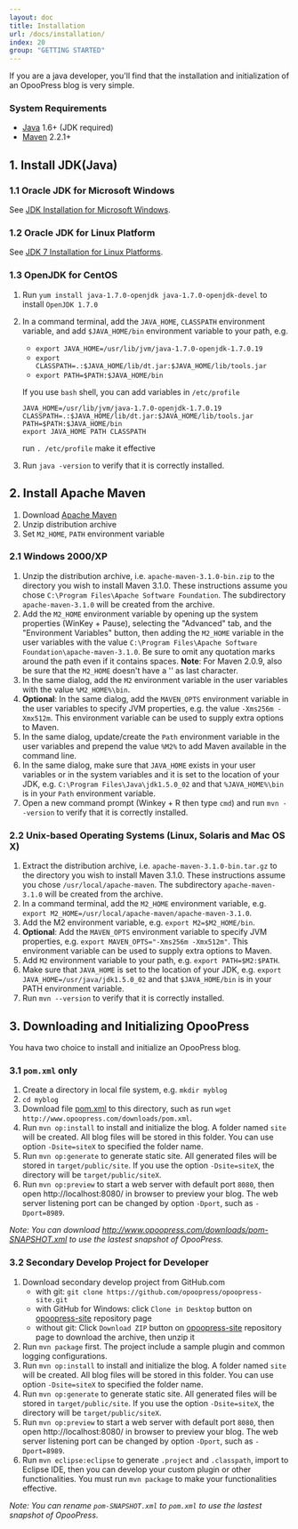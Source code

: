 ```yaml
---
layout: doc
title: Installation
url: /docs/installation/
index: 20
group: "GETTING STARTED"
---
```

If you are a java developer, you'll find that the installation and initialization of an OpooPress blog is very simple.

### System Requirements
- [Java](http://www.oracle.com/technetwork/java/) 1.6+ (JDK required)
- [Maven](http://maven.apache.org/download.cgi#Installation) 2.2.1+


## 1. Install JDK(Java)

### 1.1 Oracle JDK for Microsoft Windows
See [JDK Installation for Microsoft Windows](http://docs.oracle.com/javase/7/docs/webnotes/install/windows/jdk-installation-windows.html).

### 1.2 Oracle JDK for Linux Platform
See [JDK 7 Installation for Linux Platforms](http://docs.oracle.com/javase/7/docs/webnotes/install/linux/linux-jdk.html).

### 1.3 OpenJDK for CentOS
1. Run `yum install java-1.7.0-openjdk java-1.7.0-openjdk-devel` to install `OpenJDK 1.7.0`
2. In a command terminal, add the `JAVA_HOME`, `CLASSPATH` environment variable, and add `$JAVA_HOME/bin` environment variable to your path, e.g.
    * `export JAVA_HOME=/usr/lib/jvm/java-1.7.0-openjdk-1.7.0.19`
    * `export CLASSPATH=.:$JAVA_HOME/lib/dt.jar:$JAVA_HOME/lib/tools.jar`
    * `export PATH=$PATH:$JAVA_HOME/bin`
    
    If you use `bash` shell, you can add variables in `/etc/profile`
	```
	JAVA_HOME=/usr/lib/jvm/java-1.7.0-openjdk-1.7.0.19
	CLASSPATH=.:$JAVA_HOME/lib/dt.jar:$JAVA_HOME/lib/tools.jar
	PATH=$PATH:$JAVA_HOME/bin
	export JAVA_HOME PATH CLASSPATH
	```
    run `. /etc/profile` make it effective
3. Run `java -version` to verify that it is correctly installed.


## 2. Install Apache Maven
1. Download [Apache Maven](http://maven.apache.org/download.cgi#Installation)
2. Unzip distribution archive
2. Set `M2_HOME`, `PATH` environment variable

### 2.1 Windows 2000/XP
1. Unzip the distribution archive, i.e. `apache-maven-3.1.0-bin.zip` to the directory you wish to install Maven 3.1.0. These instructions assume you chose `C:\Program Files\Apache Software Foundation`. The subdirectory `apache-maven-3.1.0` will be created from the archive.
2. Add the `M2_HOME` environment variable by opening up the system properties (WinKey + Pause), selecting the "Advanced" tab, and the "Environment Variables" button, then adding the `M2_HOME` variable in the user variables with the value `C:\Program Files\Apache Software Foundation\apache-maven-3.1.0`. Be sure to omit any quotation marks around the path even if it contains spaces. **Note**: For Maven   2.0.9, also be sure that the `M2_HOME` doesn't have a '\' as last character.
3. In the same dialog, add the `M2` environment variable in the user variables with the value `%M2_HOME%\bin`.
4. **Optional**: In the same dialog, add the `MAVEN_OPTS` environment variable in the user variables to specify JVM properties, e.g. the value `-Xms256m -Xmx512m`. This environment variable can be used to supply extra options to Maven.
5. In the same dialog, update/create the `Path` environment variable in the user variables and prepend the value `%M2%` to add Maven available in the command line.
6. In the same dialog, make sure that `JAVA_HOME` exists in your user variables or in the system variables and it is set to the location of your JDK, e.g. `C:\Program Files\Java\jdk1.5.0_02` and that `%JAVA_HOME%\bin` is in your `Path` environment variable.
7. Open a new command prompt (Winkey + R then type `cmd`) and run `mvn --version` to verify that it is correctly installed.

### 2.2 Unix-based Operating Systems (Linux, Solaris and Mac OS X)
1. Extract the distribution archive, i.e. `apache-maven-3.1.0-bin.tar.gz` to the directory you wish to install Maven 3.1.0. These instructions assume you chose `/usr/local/apache-maven`. The subdirectory `apache-maven-3.1.0` will be created from the archive.
2. In a command terminal, add the `M2_HOME` environment variable, e.g. `export M2_HOME=/usr/local/apache-maven/apache-maven-3.1.0`.
3. Add the M2 environment variable, e.g. `export M2=$M2_HOME/bin`.
4. **Optional**: Add the `MAVEN_OPTS` environment variable to specify JVM properties, e.g. `export MAVEN_OPTS="-Xms256m -Xmx512m"`. This environment variable can be used to supply extra options to Maven.
5. Add `M2` environment variable to your path, e.g. `export PATH=$M2:$PATH`.
6. Make sure that `JAVA_HOME` is set to the location of your JDK, e.g. `export JAVA_HOME=/usr/java/jdk1.5.0_02` and that `$JAVA_HOME/bin` is in your PATH environment variable.
7. Run `mvn --version` to verify that it is correctly installed.

## 3. Downloading and Initializing OpooPress
You hava two choice to install and initialize an OpooPress blog.

### 3.1 `pom.xml` only
1. Create a directory in local file system, e.g. `mkdir myblog`
2. `cd myblog`
3. Download file [pom.xml](http://www.opoopress.com/downloads/pom.xml) to this directory, such as run `wget http://www.opoopress.com/downloads/pom.xml`.
4. Run `mvn op:install` to install and initialize the blog. A folder named `site` will be created. All blog files will be stored in this folder. You can use option `-Dsite=siteX` to specified the folder name.
5. Run `mvn op:generate` to generate static site. All generated files will be stored in `target/public/site`. If you use the option `-Dsite=siteX`, the directory will be `target/public/siteX`.
6. Run `mvn op:preview` to start a web server with default port `8080`, then open http://localhost:8080/ in browser to preview your blog. The web server listening port can be changed by option `-Dport`, such as `-Dport=8989`.

*Note: You can download <http://www.opoopress.com/downloads/pom-SNAPSHOT.xml> to use the lastest snapshot of OpooPress.*

### 3.2 Secondary Develop Project for Developer
1. Download secondary develop project from GitHub.com
    - with git: `git clone https://github.com/opoopress/opoopress-site.git`
    - with GitHub for Windows: click `Clone in Desktop` button on [opoopress-site](https://github.com/opoopress/opoopress-site) repository page 
    - without git: Click `Download ZIP` button on [opoopress-site](https://github.com/opoopress/opoopress-site) repository page to download the archive,  then unzip it
2. Run `mvn package` first. The project include a sample plugin and common logging configurations.
3. Run `mvn op:install` to install and initialize the blog. A folder named `site` will be created. All blog files will be stored in this folder. You can use option `-Dsite=siteX` to specified the folder name.
4. Run `mvn op:generate` to generate static site. All generated files will be stored in `target/public/site`. If you use the option `-Dsite=siteX`, the directory will be `target/public/siteX`.
5. Run `mvn op:preview` to start a web server with default port `8080`, then open http://localhost:8080/ in browser to preview your blog. The web server listening port can be changed by option `-Dport`, such as `-Dport=8989`.
6. Run `mvn eclipse:eclipse` to generate `.project` and `.classpath`, import to Eclipse IDE, then you can develop your custom plugin or other functionalities. You must run `mvn package` to make your functionalities effective.

*Note: You can rename	`pom-SNAPSHOT.xml` to `pom.xml` to use the lastest snapshot of OpooPress.*

